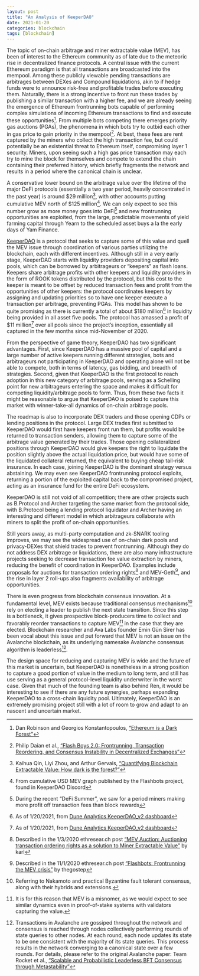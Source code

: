```yaml
---
layout: post
title: "An Analysis of KeeperDAO"
date: 2021-01-20
categories: blockchain
tags: [blockchain]
---
```


The topic of on-chain arbitrage and miner extractable value (MEV), has been of interest to the Ethereum community as of late due to the meteoric rise in decentralized finance protocols. A central issue with the current Ethereum paradigm is that all transactions are broadcasted into the mempool. Among these publicly viewable pending transactions are arbitrages between DEXes and Compound liquidations, akin to if hedge funds were to announce risk-free and profitable trades before executing them. Naturally, there is a strong incentive to front run these trades by publishing a similar transaction with a higher fee, and we are already seeing the emergence of Ethereum frontrunning bots capable of performing complex simulations of incoming Ethereum transactions to find and execute these opportunities[^1]. From multiple bots competing there emerges priority gas auctions (PGAs), the phenomena in which bots try to outbid each other in gas price to gain priority in the mempool[^2]. At best, these fees are rent captured by the miners who collect the high transaction fee, but could potentially be an existential threat to Ethereum itself, compromising layer 1 security. Miners, upon seeing such a high gas price transaction may each try to mine the block for themselves and compete to extend the chain containing their preferred history, which briefly fragments the network and results in a period where the canonical chain is unclear.

A conservative lower bound on the arbitrage value over the lifetime of the major DeFi protocols (essentially a two year period, heavily concentrated in the past year) is around $29 million[^3], with other accounts putting cumulative MEV north of $125 million[^4]. We can only expect to see this number grow as more money goes into DeFi[^5] and new frontrunning opportunities are exploited, from the large, predictable movements of yield farming capital through Yearn to the scheduled asset buys a la the early days of Yam Finance.

[KeeperDAO](https://keeperdao.com/#/) is a protocol that seeks to capture some of this value and quell the MEV issue through coordination of various parties utilizing the blockchain, each with different incentives. Although still in a very early stage, KeeperDAO starts with liquidity providers depositing capital into pools, which can be borrowed by arbitrageurs or “keepers” as flash loans. Keepers share arbitrage profits with other keepers and liquidity providers in the form of ROOK tokens distributed by the protocol, but this cost to the keeper is meant to be offset by reduced transaction fees and profit from the opportunities of other keepers: the protocol coordinates keepers by assigning and updating priorities so to have one keeper execute a transaction per arbitrage, preventing PGAs. This model has shown to be quite promising as there is currently a total of about $180 million[^6] in liquidity being provided in all asset five pools. The protocol has amassed a profit of $11 million[^7] over all pools since the project’s inception, essentially all captured in the few months since mid-November of 2020.

From the perspective of game theory, KeeperDAO has two significant advantages. First, since KeeperDAO has a massive pool of capital and a large number of active keepers running different strategies, bots and arbitrageurs not participating in KeeperDAO and operating alone will not be able to compete, both in terms of latency, gas bidding, and breadth of strategies. Second, given that KeeperDAO is the first protocol to reach adoption in this new category of arbitrage pools, serving as a Schelling point for new arbitrageurs entering the space and makes it difficult for competing liquidity/arbitrage pools to form. Thus, from these two facts it might be reasonable to argue that KeeperDAO is poised to capture this market with winner-take-all dynamics of on-chain arbitrage pools.

The roadmap is also to incorporate DEX traders and those opening CDPs or lending positions in the protocol. Large DEX trades first submitted to KeeperDAO would first have keepers front run them, but profits would be returned to transaction senders, allowing them to capture some of the arbitrage value generated by their trades. Those opening collateralized positions through KeeperDAO would give keepers the right to liquidate the position slightly above the actual liquidation price, but would have some of the liquidated collateral returned, the equivalent to buying cheap tail-risk insurance. In each case, joining KeeperDAO is the dominant strategy versus abstaining. We may even see KeeperDAO frontrunning protocol exploits, returning a portion of the exploited capital back to the compromised project, acting as an insurance fund for the entire DeFi ecosystem.

KeeperDAO is still not void of all competition; there are other projects such as B.Protocol and Archer targeting the same market from the protocol side, with B.Protocol being a lending protocol liquidator and Archer having an interesting and different model in which arbitrageurs collaborate with miners to split the profit of on-chain opportunities.

Still years away, as multi-party computation and zk-SNARK tooling improves, we may see the widespread use of on-chain dark pools and privacy-DEXes that shield trades to prevent frontrunning. Although they do not address DEX arbitrage or liquidations, there are also many infrastructure projects seeking to decrease transaction fee value extraction by miners, reducing the benefit of coordination in KeeperDAO. Examples include proposals for auctions for transaction ordering rights[^8] and MEV-Geth[^9], and the rise in layer 2 roll-ups also fragments availability of arbitrage opportunities.

There is even progress from blockchain consensus innovation. At a fundamental level, MEV exists because traditional consensus mechanisms[^10] rely on electing a leader to publish the next state transition. Since this step is a bottleneck, it gives prospective block-producers time to collect and favorably reorder transactions to capture MEV[^11] in the case that they are elected. Blockchain researcher and Ava Labs founder Emin Gün Sirer has been vocal about this issue and put forward that MEV is not an issue on the Avalanche blockchain, as its underlying namesake Avalanche consensus algorithm is leaderless[^12].

The design space for reducing and capturing MEV is wide and the future of this market is uncertain, but KeeperDAO is nonetheless in a strong position to capture a good portion of value in the medium to long term, and still has use serving as a general protocol-level liquidity underwriter in the worst case. Given that much of the founding team is also behind Ren, it would be interesting to see if there are any future synergies, perhaps expanding KeeperDAO to a cross-chain liquidity pool. Ultimately, KeeperDAO is an extremely promising project still with a lot of room to grow and adapt to an nascent and uncertain market.

[^1]: Dan Robinson and Georgios Konstantopoulos, [“Ethereum is a Dark Forest”](https://medium.com/@danrobinson/ethereum-is-a-dark-forest-ecc5f0505dff)
[^2]: Philip Daian et al., [“Flash Boys 2.0: Frontrunning, Transaction Reordering, and Consensus Instability in Decentralized Exchanges”](https://arxiv.org/abs/1904.05234)
[^3]: Kaihua Qin, Liyi Zhou, and Arthur Gervais, [“Quantifying Blockchain Extractable Value: How dark is the forest?”](https://arxiv.org/abs/2101.05511)
[^4]: From cumulative USD MEV graph published by the Flashbots project, found in KeeperDAO Discord
[^5]: During the recent “DeFi Summer”, we saw for a period miners making more profit off transaction fees than block rewards
[^6]: As of 1/20/2021, from [Dune Analytics KeeperDAO_v2 dashboard](https://explore.duneanalytics.com/public/dashboards/RVyXbw2l5EuqnnDw5tDmbXdW3Pf9bgKgxtZdzXIh)
[^7]: As of 1/20/2021, from [Dune Analytics KeeperDAO_v2 dashboard](https://explore.duneanalytics.com/public/dashboards/RVyXbw2l5EuqnnDw5tDmbXdW3Pf9bgKgxtZdzXIh)
[^8]: Described in the 1/3/2020 ethresear.ch post [“MEV Auction: Auctioning transaction ordering rights as a solution to Miner Extractable Value”](https://ethresear.ch/t/mev-auction-auctioning-transaction-ordering-rights-as-a-solution-to-miner-extractable-value/6788) by karl
[^9]: Described in the 11/1/2020 ethresear.ch post [“Flashbots: Frontrunning the MEV crisis”](https://ethresear.ch/t/flashbots-frontrunning-the-mev-crisis/8251) by thegostep
[^10]: Referring to Nakamoto and practical Byzantine fault tolerant consensus, along with their hybrids and extensions.
[^11]: It is for this reason that MEV is a misnomer, as we would expect to see similar dynamics even in proof-of-stake systems with validators capturing the value.
[^12]: Transactions in Avalanche are gossiped throughout the network and consensus is reached through nodes collectively performing rounds of state queries to other nodes. At each round, each node updates its state to be one consistent with the majority of its state queries. This process results in the network converging to a canonical state over a few rounds. For details, please refer to the original Avalanche paper: Team Rocket et al., [“Scalable and Probabilistic Leaderless BFT Consensus through Metastability”](https://arxiv.org/abs/1906.08936)
